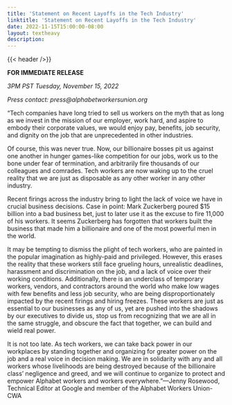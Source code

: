 ```yaml
---
title: 'Statement on Recent Layoffs in the Tech Industry'
linktitle: 'Statement on Recent Layoffs in the Tech Industry'
date: 2022-11-15T15:00:00-08:00
layout: textheavy
description:
---
```


{{< header />}}

**FOR IMMEDIATE RELEASE**

_3PM PST Tuesday, November 15, 2022_

_Press contact: press@alphabetworkersunion.org_

“Tech companies have long tried to sell us workers on the myth that as long as we invest in the mission of our employer, work hard, and aspire to embody their corporate values, we would enjoy pay, benefits, job security, and dignity on the job that are unprecedented in other industries.

Of course, this was never true. Now, our billionaire bosses pit us against one another in hunger games-like competition for our jobs, work us to the bone under fear of termination, and arbitrarily fire thousands of our colleagues and comrades. Tech workers are now waking up to the cruel reality that we are just as disposable as any other worker in any other industry.

Recent firings across the industry bring to light the lack of voice we have in crucial business decisions. Case in point: Mark Zuckerberg poured $15 billion into a bad business bet, just to later use it as the excuse to fire 11,000 of his workers. It seems Zuckerberg has forgotten that workers built the business that made him a billionaire and one of the most powerful men in the world.

It may be tempting to dismiss the plight of tech workers, who are painted in the popular imagination as highly-paid and privileged. However, this erases the reality that these workers still face grueling hours, unrealistic deadlines, harassment and discrimination on the job, and a lack of voice over their working conditions. Additionally, there is an underclass of temporary workers, vendors, and contractors around the world who make low wages with few benefits and less job security, who are being disproportionately impacted by the recent firings and hiring freezes. These workers are just as essential to our businesses as any of us, yet are pushed into the shadows by our executives to divide us, stop us from recognizing that we are all in the same struggle, and obscure the fact that together, we can build and wield real power.

It is not too late. As tech workers, we can take back power in our workplaces by standing together and organizing for greater power on the job and a real voice in decision making. We are in solidarity with any and all workers whose livelihoods are being destroyed because of the billionaire class’ negligence and greed, and we will continue to organize to protect and empower Alphabet workers and workers everywhere.”—Jenny Rosewood, Technical Editor at Google and member of the Alphabet Workers Union-CWA
